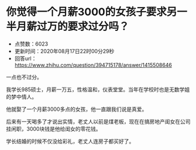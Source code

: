 # 你觉得一个月薪3000的女孩子要求另一半月薪过万的要求过分吗？
- 点赞数：6023
- 更新时间：2020年08月17日22时00分29秒
- 回答url：https://www.zhihu.com/question/394715178/answer/1415508646
<body>
 <p data-pid="zqYdX1L7">一点也不过分。</p>
 <p data-pid="Xf1AnA_8">我学长985硕士，月薪一万五，性格温和，仪表堂堂。当年在学校时也是无数学姐的梦中情人。</p>
 <p data-pid="sGGqjRPd">他就娶了一个月薪3000多点的女孩，他一直跟我们说是真爱。</p>
 <p data-pid="W5I3utDV">后来有一天喝多了才说出实情，老丈人以前是煤老板，现在在搞房地产闺女在公司挂闲职，3000块钱是他给闺女的零花钱。</p>
 <p data-pid="QIFj2Zt-">学长结婚的时候不仅没给彩礼，老丈人连房子都买好了。</p>
</body>